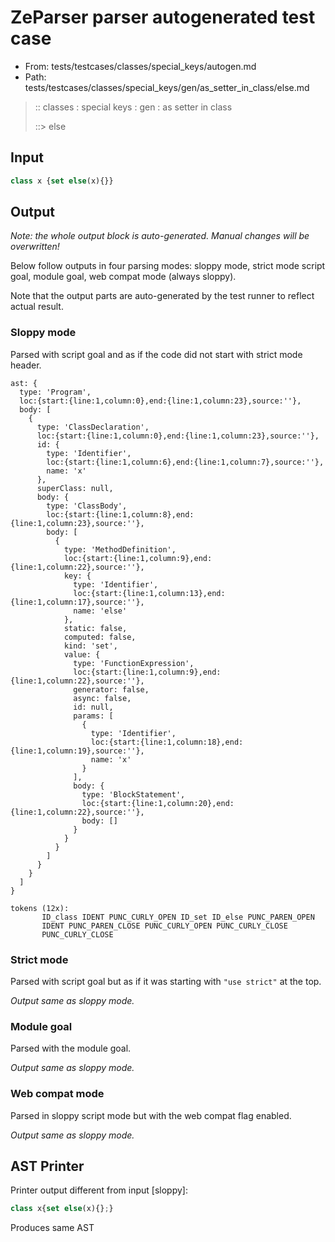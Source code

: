 # ZeParser parser autogenerated test case

- From: tests/testcases/classes/special_keys/autogen.md
- Path: tests/testcases/classes/special_keys/gen/as_setter_in_class/else.md

> :: classes : special keys : gen : as setter in class
>
> ::> else

## Input


`````js
class x {set else(x){}}
`````

## Output

_Note: the whole output block is auto-generated. Manual changes will be overwritten!_

Below follow outputs in four parsing modes: sloppy mode, strict mode script goal, module goal, web compat mode (always sloppy).

Note that the output parts are auto-generated by the test runner to reflect actual result.

### Sloppy mode

Parsed with script goal and as if the code did not start with strict mode header.

`````
ast: {
  type: 'Program',
  loc:{start:{line:1,column:0},end:{line:1,column:23},source:''},
  body: [
    {
      type: 'ClassDeclaration',
      loc:{start:{line:1,column:0},end:{line:1,column:23},source:''},
      id: {
        type: 'Identifier',
        loc:{start:{line:1,column:6},end:{line:1,column:7},source:''},
        name: 'x'
      },
      superClass: null,
      body: {
        type: 'ClassBody',
        loc:{start:{line:1,column:8},end:{line:1,column:23},source:''},
        body: [
          {
            type: 'MethodDefinition',
            loc:{start:{line:1,column:9},end:{line:1,column:22},source:''},
            key: {
              type: 'Identifier',
              loc:{start:{line:1,column:13},end:{line:1,column:17},source:''},
              name: 'else'
            },
            static: false,
            computed: false,
            kind: 'set',
            value: {
              type: 'FunctionExpression',
              loc:{start:{line:1,column:9},end:{line:1,column:22},source:''},
              generator: false,
              async: false,
              id: null,
              params: [
                {
                  type: 'Identifier',
                  loc:{start:{line:1,column:18},end:{line:1,column:19},source:''},
                  name: 'x'
                }
              ],
              body: {
                type: 'BlockStatement',
                loc:{start:{line:1,column:20},end:{line:1,column:22},source:''},
                body: []
              }
            }
          }
        ]
      }
    }
  ]
}

tokens (12x):
       ID_class IDENT PUNC_CURLY_OPEN ID_set ID_else PUNC_PAREN_OPEN
       IDENT PUNC_PAREN_CLOSE PUNC_CURLY_OPEN PUNC_CURLY_CLOSE
       PUNC_CURLY_CLOSE
`````

### Strict mode

Parsed with script goal but as if it was starting with `"use strict"` at the top.

_Output same as sloppy mode._

### Module goal

Parsed with the module goal.

_Output same as sloppy mode._

### Web compat mode

Parsed in sloppy script mode but with the web compat flag enabled.

_Output same as sloppy mode._

## AST Printer

Printer output different from input [sloppy]:

````js
class x{set else(x){};}
````

Produces same AST
